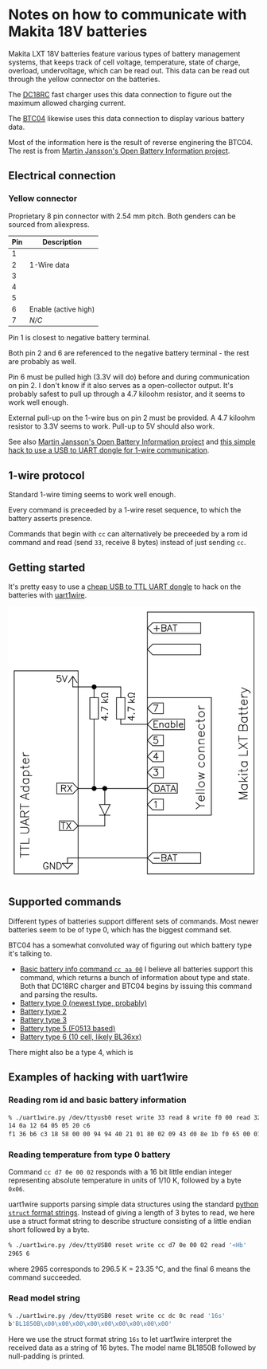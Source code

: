 # Notes on how to communicate with Makita 18V batteries

Makita LXT 18V batteries feature various types of battery management systems, that keeps track of cell voltage, temperature, state of charge, overload, undervoltage, which can be read out. This data can be read out through the yellow connector on the batteries.

The [DC18RC](https://www.makitatools.com/products/details/DC18RC) fast charger uses this data connection to figure out the maximum allowed charging current.

The [BTC04](https://www.youtube.com/watch?v=uumwieLu8CE) likewise uses this data connection to display various battery data.

Most of the information here is the result of reverse enginering the BTC04. The rest is from [Martin Jansson's Open Battery Information project](https://github.com/mnh-jansson/open-battery-information).

## Electrical connection

### Yellow connector
Proprietary 8 pin connector with 2.54 mm pitch. Both genders can be sourced from aliexpress.

| Pin | Description                                                                    |
| --- | -------------------------------------------------------------------------------|
|  1  |                                                                                |
|  2  | 1-Wire data                                                                    |
|  3  |                                                                                |
|  4  |                                                                                |
|  5  |                                                                                |
|  6  | Enable (active high)                                                           |
|  7  | *N/C*                                                                          |

Pin 1 is closest to negative battery terminal.

Both pin 2 and 6 are referenced to the negative battery terminal - the rest are probably as well.

Pin 6 must be pulled high (3.3V will do) before and during communication on pin 2. I don't know if it also serves as a open-collector output. It's probably safest to pull up through a 4.7 kiloohm resistor, and it seems to work well enough.

External pull-up on the 1-wire bus on pin 2 must be provided. A 4.7 kiloohm resistor to 3.3V seems to work. Pull-up to 5V should also work.

See also [Martin Jansson's Open Battery Information project](https://github.com/mnh-jansson/open-battery-information) and [this simple hack to use a USB to UART dongle for 1-wire communication](https://github.com/rosvall/uart1wire).

## 1-wire protocol
Standard 1-wire timing seems to work well enough.

Every command is preceeded by a 1-wire reset sequence, to which the battery asserts presence.

Commands that begin with `cc` can alternatively be preceeded by a rom id command  and read (send `33`, receive 8 bytes) instead of just sending `cc`.

## Getting started
It's pretty easy to use a [cheap USB to TTL UART dongle](https://www.digikey.dk/en/products/detail/adafruit-industries-llc/954/7064488) to hack on the batteries with [uart1wire](https://github.com/rosvall/uart1wire).

![Schematic](dongle-schem.png)

## Supported commands
Different types of batteries support different sets of commands. Most newer batteries seem to be of type 0, which has the biggest command set.

BTC04 has a somewhat convoluted way of figuring out which battery type it's talking to.

 * [Basic battery info command `cc aa 00`](basic_info_cmd.md)
   I believe all batteries support this command, which returns a bunch of information about type and state. Both that DC18RC charger and BTC04 begins by issuing this command and parsing the results.
 * [Battery type 0 (newest type, probably)](type0.md)
 * [Battery type 2](type2.md)
 * [Battery type 3](type3.md)
 * [Battery type 5 (F0513 based)](type5.md)
 * [Battery type 6 (10 cell, likely BL36xx)](type6.md)

There might also be a type 4, which is 


## Examples of hacking with uart1wire

### Reading rom id and basic battery information
```sh
% ./uart1wire.py /dev/ttyusb0 reset write 33 read 8 write f0 00 read 32
14 0a 12 64 05 05 20 c6
f1 36 b6 c3 18 58 00 00 94 94 40 21 01 80 02 09 43 d0 8e 1b f0 65 00 01 02 02 0e 60 00 40 01 d1
```

### Reading temperature from type 0 battery
Command `cc d7 0e 00 02` responds with a 16 bit little endian integer representing absolute temperature in units of 1/10 K, followed by a byte `0x06`. 

uart1wire supports parsing simple data structures using the standard [python `struct` format strings](https://docs.python.org/3/library/struct.html#format-strings). Instead of giving a length  of 3 bytes to read, we here use a struct format string to describe structure consisting of a little endian short followed by a byte.

```sh
% ./uart1wire.py /dev/ttyUSB0 reset write cc d7 0e 00 02 read '<Hb'
2965 6
```

where 2965 corresponds to 296.5 K = 23.35 °C, and the final 6 means the command succeeded.

### Read model string

```sh
% ./uart1wire.py /dev/ttyUSB0 reset write cc dc 0c read '16s'           
b'BL1850B\x00\x00\x00\x00\x00\x00\x00\x00\x00'
```
Here we use the struct format string `16s` to let uart1wire interpret the received data as a string of 16 bytes. The model name BL1850B followed by null-padding is printed.
